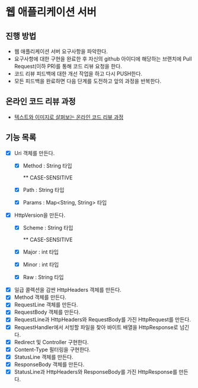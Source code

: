 # 웹 애플리케이션 서버

## 진행 방법

* 웹 애플리케이션 서버 요구사항을 파악한다.
* 요구사항에 대한 구현을 완료한 후 자신의 github 아이디에 해당하는 브랜치에 Pull Request(이하 PR)를 통해 코드 리뷰 요청을 한다.
* 코드 리뷰 피드백에 대한 개선 작업을 하고 다시 PUSH한다.
* 모든 피드백을 완료하면 다음 단계를 도전하고 앞의 과정을 반복한다.

## 온라인 코드 리뷰 과정

* [텍스트와 이미지로 살펴보는 온라인 코드 리뷰 과정](https://github.com/next-step/nextstep-docs/tree/master/codereview)

## 기능 목록

* [X] Uri 객체를 만든다.
    * [X] Method : String 타입

      ** CASE-SENSITIVE

    * [X] Path : String 타입
    * [X] Params : Map<String, String> 타입
* [X] HttpVersion을 만든다.
    * [X] Scheme : String 타입

      ** CASE-SENSITIVE

    * [X] Major : int 타입
    * [X] Minor : int 타입
    * [X] Raw : String 타입
* [X] 일급 콜렉션을 감싼 HttpHeaders 객체를 만든다.
* [X] Method 객체를 만든다.
* [X] RequestLine 객체를 만든다.
* [X] RequestBody 객체를 만든다.
* [X] RequestLine과 HttpHeaders와 RequestBody를 가진 HttpRequest를 만든다.
* [X] RequestHandler에서 서빙할 파일을 찾아 바이트 배열을 HttpResponse로 넘긴다.
* [X] Redirect 및 Controller 구현한다.
* [X] Content-Type 필터링을 구현한다.
* [X] StatusLine 객체를 만든다.
* [X] ResponseBody 객체를 만든다.
* [X] StatusLine과 HttpHeaders와 ResponseBody를 가진 HttpResponse를 만든다.
